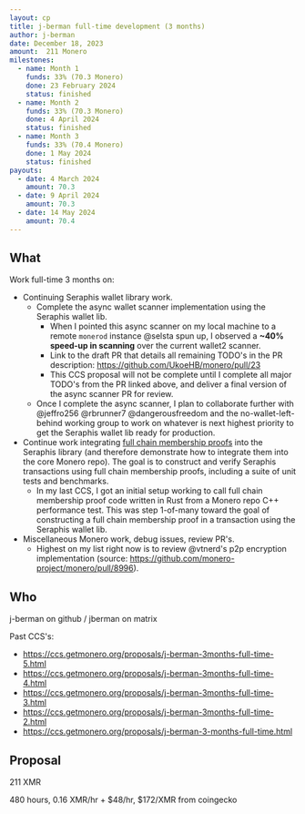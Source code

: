 ```yaml
---
layout: cp
title: j-berman full-time development (3 months)
author: j-berman
date: December 18, 2023
amount:  211 Monero
milestones:
  - name: Month 1
    funds: 33% (70.3 Monero)
    done: 23 February 2024
    status: finished
  - name: Month 2
    funds: 33% (70.3 Monero)
    done: 4 April 2024
    status: finished
  - name: Month 3
    funds: 33% (70.4 Monero)
    done: 1 May 2024
    status: finished
payouts:
  - date: 4 March 2024
    amount: 70.3
  - date: 9 April 2024
    amount: 70.3
  - date: 14 May 2024
    amount: 70.4
---
```


## What

Work full-time 3 months on:

- Continuing Seraphis wallet library work.
  - Complete the async wallet scanner implementation using the Seraphis wallet lib.
    - When I pointed this async scanner on my local machine to a remote `monerod` instance @selsta spun up, I observed a **~40% speed-up in scanning** over the current wallet2 scanner.
    - Link to the draft PR that details all remaining TODO's in the PR description: https://github.com/UkoeHB/monero/pull/23
    - This CCS proposal will not be complete until I complete all major TODO's from the PR linked above, and deliver a final version of the async scanner PR for review.
  - Once I complete the async scanner, I plan to collaborate further with @jeffro256 @rbrunner7 @dangerousfreedom and the no-wallet-left-behind working group to work on whatever is next highest priority to get the Seraphis wallet lib ready for production.
- Continue work integrating [full chain membership proofs](https://github.com/kayabaNerve/full-chain-membership-proofs/) into the Seraphis library (and therefore demonstrate how to integrate them into the core Monero repo). The goal is to construct and verify Seraphis transactions using full chain membership proofs, including a suite of unit tests and benchmarks.
  - In my last CCS, I got an initial setup working to call full chain membership proof code written in Rust from a Monero repo C++ performance test. This was step 1-of-many toward the goal of constructing a full chain membership proof in a transaction using the Seraphis wallet lib.
- Miscellaneous Monero work, debug issues, review PR's.
  - Highest on my list right now is to review @vtnerd's p2p encryption implementation (source: https://github.com/monero-project/monero/pull/8996).

## Who

j-berman on github / jberman on matrix

Past CCS's:
- https://ccs.getmonero.org/proposals/j-berman-3months-full-time-5.html
- https://ccs.getmonero.org/proposals/j-berman-3months-full-time-4.html
- https://ccs.getmonero.org/proposals/j-berman-3months-full-time-3.html
- https://ccs.getmonero.org/proposals/j-berman-3months-full-time-2.html
- https://ccs.getmonero.org/proposals/j-berman-3-months-full-time.html

## Proposal

211 XMR

480 hours, 0.16 XMR/hr + $48/hr, $172/XMR from coingecko
